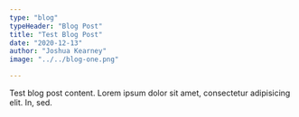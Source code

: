 ```yaml
---
type: "blog"
typeHeader: "Blog Post"
title: "Test Blog Post"
date: "2020-12-13"
author: "Joshua Kearney"
image: "../../blog-one.png"

---
```


Test blog post content. Lorem ipsum dolor sit amet, consectetur adipisicing elit. In, sed.

